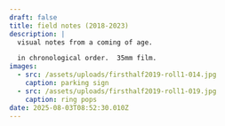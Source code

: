 ```yaml
---
draft: false
title: field notes (2018-2023)
description: |
  visual notes from a coming of age.

  in chronological order.  35mm film.
images:
  - src: /assets/uploads/firsthalf2019-roll1-014.jpg
    caption: parking sign
  - src: /assets/uploads/firsthalf2019-roll1-019.jpg
    caption: ring pops
date: 2025-08-03T08:52:30.010Z
---
```



